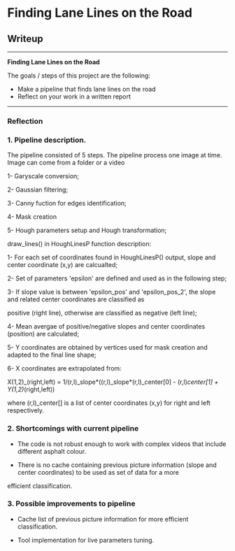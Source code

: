 # **Finding Lane Lines on the Road** 

## Writeup


---

**Finding Lane Lines on the Road**

The goals / steps of this project are the following:
* Make a pipeline that finds lane lines on the road
* Reflect on your work in a written report


[//]: # (Image References)

[image1]: ./examples/grayscale.jpg "Grayscale"

---

### Reflection

### 1. Pipeline description.

The pipeline consisted of 5 steps. The pipeline process one image at time. Image can come from a folder or a video

1- Garyscale conversion;

2- Gaussian filtering;

3- Canny fuction for edges identification;

4- Mask creation

5- Hough parameters setup and Hough transformation;


draw_lines() in HoughLinesP function description:


1- For each set of coordinates found in HoughLinesP() output, slope and center coordinate (x,y) are calcualted;

2- Set of parameters 'epsilon' are defined and used as in the following step;

3- If slope value is between 'epsilon_pos' and 'epsilon_pos_2', the slope and related center coordinates are classified as 

positive (right line), otherwise are classified as negative (left line);

4- Mean avergae of positive/negative slopes and center coordinates (position) are calculated;

5- Y coordinates are obtained by vertices used for mask creation and adapted to the final line shape;

6- X coordinates are extrapolated from:

X(1,2)_(right,left) = 1/(r,l)_slope*((r,l)_slope*(r,l)_center[0] - (r,l)_center[1] + Y(1,2)_(right,left)) 

where (r,l)_center[] is a list of center coordinates (x,y) for right and left respectively.


### 2. Shortcomings with current pipeline

- The code is not robust enough to work with complex videos that include different asphalt colour.

- There is no cache containing previous picture information (slope and center coordinates) to be used as set of data for a more 

efficient classification.

### 3. Possible improvements to pipeline

- Cache list of previous picture information for more efficient classification.

- Tool implementation for live parameters tuning.

